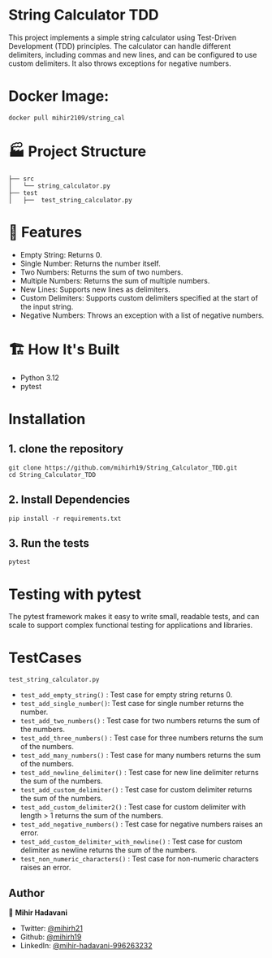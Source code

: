 # String Calculator TDD

This project implements a simple string calculator using Test-Driven Development (TDD) principles. The calculator can handle different delimiters, including commas and new lines, and can be configured to use custom delimiters. It also throws exceptions for negative numbers.

# Docker Image:
```
docker pull mihir2109/string_cal
```

# 🏭 Project Structure

    ├── src
    │   └── string_calculator.py
    ├── test
    │   ├──  test_string_calculator.py

# 🎯 Features

- Empty String: Returns 0.
- Single Number: Returns the number itself.
- Two Numbers: Returns the sum of two numbers.
- Multiple Numbers: Returns the sum of multiple numbers.
- New Lines: Supports new lines as delimiters.
- Custom Delimiters: Supports custom delimiters specified at the start of the input string.
- Negative Numbers: Throws an exception with a list of negative numbers.

# 🏗️ How It's Built

- Python 3.12
- pytest

# Installation

## 1. clone the repository

```
git clone https://github.com/mihirh19/String_Calculator_TDD.git
cd String_Calculator_TDD
```

## 2. Install Dependencies

```
pip install -r requirements.txt
```

## 3. Run the tests

```
pytest
```

# Testing with pytest

The pytest framework makes it easy to write small, readable tests, and can scale to support complex functional testing for applications and libraries.

# TestCases

`test_string_calculator.py`

- `test_add_empty_string()` : Test case for empty string returns 0.
- `test_add_single_number()`: Test case for single number returns the number.
- `test_add_two_numbers()` : Test case for two numbers returns the sum of the numbers.
- `test_add_three_numbers()` : Test case for three numbers returns the sum of the numbers.
- `test_add_many_numbers()` : Test case for many numbers returns the sum of the numbers.
- `test_add_newline_delimiter()` : Test case for new line delimiter returns the sum of the numbers.
- `test_add_custom_delimiter()` : Test case for custom delimiter returns the sum of the numbers.
- `test_add_custom_delimiter2()` : Test case for custom delimiter with length > 1 returns the sum of the numbers.
- `test_add_negative_numbers()` : Test case for negative numbers raises an error.
- `test_add_custom_delimiter_with_newline()` : Test case for custom delimiter as newline returns the sum of the numbers.
- `test_non_numeric_characters()` : Test case for non-numeric characters raises an error.

## Author

👤 **Mihir Hadavani**

- Twitter: [@mihirh21](https://twitter.com/mihirh21)
- Github: [@mihirh19](https://github.com/mihirh19)
- LinkedIn: [@mihir-hadavani-996263232](https://linkedin.com/in/mihir-hadavani-996263232)
